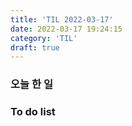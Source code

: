 ```yaml
---
title: 'TIL 2022-03-17'
date: 2022-03-17 19:24:15
category: 'TIL'
draft: true
---
```


### 오늘 한 일


### To do list

